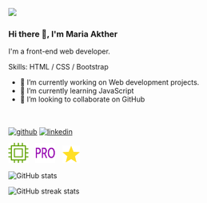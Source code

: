 ![](https://media.licdn.com/dms/image/v2/D5616AQGXHOlKlX_KOw/profile-displaybackgroundimage-shrink_350_1400/profile-displaybackgroundimage-shrink_350_1400/0/1730366565258?e=1737590400&v=beta&t=qC_5JIF0l8Sncg6LzRKiIpviyVqKPqgvm9OtUR_OG9Y)

### Hi there 👋, I'm Maria Akther

I'm a front-end web developer. 

Skills: HTML / CSS / Bootstrap

- 🔭 I’m currently working on Web development projects. 
- 🌱 I’m currently learning JavaScript 
- 👯 I’m looking to collaborate on GitHub 



<br> <br>
[<img src='https://cdn.jsdelivr.net/npm/simple-icons@3.0.1/icons/github.svg' alt='github' height='40'>](https://github.com/MariaAkther007)  [<img src='https://cdn.jsdelivr.net/npm/simple-icons@3.0.1/icons/linkedin.svg' alt='linkedin' height='40'>](https://www.linkedin.com/in/maria-akther-marufa-1b94172a9/)  

<a href='https://docs.github.com/en/developers'><img src='https://raw.githubusercontent.com/acervenky/animated-github-badges/master/assets/devbadge.gif' width='40' height='40'></a> <a href='https://github.com/pricing'><img src='https://raw.githubusercontent.com/acervenky/animated-github-badges/master/assets/pro.gif' width='40' height='40'></a> <a href='https://stars.github.com/'><img src='https://raw.githubusercontent.com/acervenky/animated-github-badges/master/assets/starbadge.gif' width='35' height='35'></a> 

![GitHub stats](https://github-readme-stats.vercel.app/api?username=MariaAkther007&show_icons=true)  

![GitHub streak stats](https://streak-stats.demolab.com/?user=MariaAkther007)  


